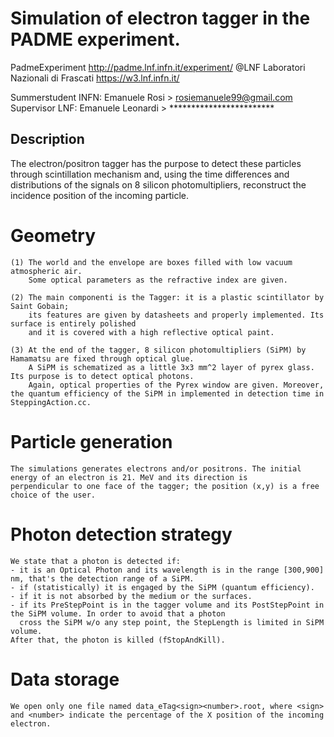 # Simulation of electron tagger in the PADME experiment.
PadmeExperiment http://padme.lnf.infn.it/experiment/
@LNF Laboratori Nazionali di Frascati https://w3.lnf.infn.it/

Summerstudent INFN: Emanuele Rosi > rosiemanuele99@gmail.com
Supervisor LNF: Emanuele Leonardi > ************************

## Description

The electron/positron tagger has the purpose to detect these particles through scintillation mechanism and, using the time differences and distributions of the signals on 8 silicon photomultipliers, reconstruct the incidence position of the incoming particle.

# Geometry
    
    (1) The world and the envelope are boxes filled with low vacuum atmospheric air.
        Some optical parameters as the refractive index are given.

    (2) The main componenti is the Tagger: it is a plastic scintillator by Saint Gobain;
        its features are given by datasheets and properly implemented. Its surface is entirely polished
        and it is covered with a high reflective optical paint.

    (3) At the end of the tagger, 8 silicon photomultipliers (SiPM) by Hamamatsu are fixed through optical glue.
        A SiPM is schematized as a little 3x3 mm^2 layer of pyrex glass. Its purpose is to detect optical photons.
        Again, optical properties of the Pyrex window are given. Moreover, the quantum efficiency of the SiPM in implemented in detection time in SteppingAction.cc.

# Particle generation

    The simulations generates electrons and/or positrons. The initial energy of an electron is 21. MeV and its direction is 
    perpendicular to one face of the tagger; the position (x,y) is a free choice of the user.

# Photon detection strategy

    We state that a photon is detected if:
    - it is an Optical Photon and its wavelength is in the range [300,900] nm, that's the detection range of a SiPM.
    - if (statistically) it is engaged by the SiPM (quantum efficiency).
    - if it is not absorbed by the medium or the surfaces.
    - if its PreStepPoint is in the tagger volume and its PostStepPoint in the SiPM volume. In order to avoid that a photon
      cross the SiPM w/o any step point, the StepLength is limited in SiPM volume.
    After that, the photon is killed (fStopAndKill).

# Data storage

    We open only one file named data_eTag<sign><number>.root, where <sign> and <number> indicate the percentage of the X position of the incoming electron.
    